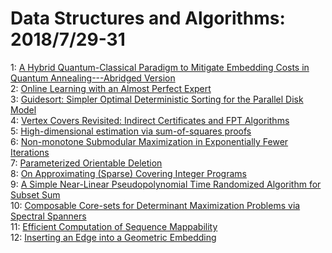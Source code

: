 # Data Structures and Algorithms: 2018/7/29-31  
1: [A Hybrid Quantum-Classical Paradigm to Mitigate Embedding Costs in  Quantum Annealing---Abridged Version](https://doi.org/10.48550/arXiv.1807.11135)  
2: [Online Learning with an Almost Perfect Expert](https://doi.org/10.48550/arXiv.1807.11169)  
3: [Guidesort: Simpler Optimal Deterministic Sorting for the Parallel Disk  Model](https://doi.org/10.48550/arXiv.1807.11328)  
4: [Vertex Covers Revisited: Indirect Certificates and FPT Algorithms](https://doi.org/10.48550/arXiv.1807.11339)  
5: [High-dimensional estimation via sum-of-squares proofs](https://doi.org/10.48550/arXiv.1807.11419)  
6: [Non-monotone Submodular Maximization in Exponentially Fewer Iterations](https://doi.org/10.48550/arXiv.1807.11462)  
7: [Parameterized Orientable Deletion](https://doi.org/10.48550/arXiv.1807.11518)  
8: [On Approximating (Sparse) Covering Integer Programs](https://doi.org/10.48550/arXiv.1807.11538)  
9: [A Simple Near-Linear Pseudopolynomial Time Randomized Algorithm for  Subset Sum](https://doi.org/10.48550/arXiv.1807.11597)  
10: [Composable Core-sets for Determinant Maximization Problems via Spectral  Spanners](https://doi.org/10.48550/arXiv.1807.11648)  
11: [Efficient Computation of Sequence Mappability](https://doi.org/10.48550/arXiv.1807.11702)  
12: [Inserting an Edge into a Geometric Embedding](https://doi.org/10.48550/arXiv.1807.11711)  